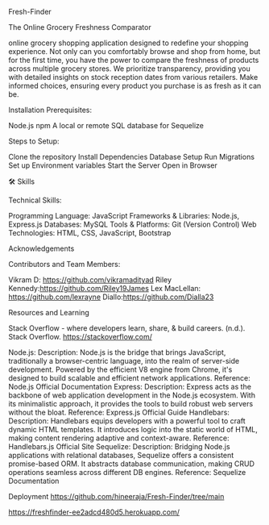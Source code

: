 Fresh-Finder

The Online Grocery Freshness Comparator

online grocery shopping application designed to redefine your shopping experience. Not only can you comfortably browse and shop from home, but for the first time, you have the power to compare the freshness of products across multiple grocery stores. We prioritize transparency, providing you with detailed insights on stock reception dates from various retailers. Make informed choices, ensuring every product you purchase is as fresh as it can be.

Installation
Prerequisites:

Node.js
npm
A local or remote SQL database for Sequelize

Steps to Setup:

Clone the repository
Install Dependencies
Database Setup
Run Migrations
Set up Environment variables
Start the Server
Open in Browser

🛠 Skills

Technical Skills: 

Programming Language: JavaScript
Frameworks & Libraries: Node.js, Express.js
Databases: MySQL
Tools & Platforms: Git (Version Control)
Web Technologies: HTML, CSS, JavaScript, Bootstrap

Acknowledgements

Contributors and Team Members:

Vikram D: https://github.com/vikramadityad 
Riley Kennedy:https://github.com/Riley19James 
Lex MacLellan: https://github.com/lexrayne 
Diallo:https://github.com/Dialla23

Resources and Learning

Stack Overflow - where developers learn, share, & build careers. (n.d.). Stack Overflow. https://stackoverflow.com/

Node.js:
 Description: Node.js is the bridge that brings JavaScript, traditionally a browser-centric language, into the realm of server-side development. Powered by the efficient V8 engine from Chrome, it's designed to build scalable and efficient network applications. Reference: Node.js Official Documentation
Express:
 Description: Express acts as the backbone of web application development in the Node.js ecosystem. With its minimalistic approach, it provides the tools to build robust web servers without the bloat. Reference: Express.js Official Guide
Handlebars:
 Description: Handlebars equips developers with a powerful tool to craft dynamic HTML templates. It introduces logic into the static world of HTML, making content rendering adaptive and context-aware. Reference: Handlebars.js Official Site
Sequelize: 
Description: Bridging Node.js applications with relational databases, Sequelize offers a consistent promise-based ORM. It abstracts database communication, making CRUD operations seamless across different DB engines. Reference: Sequelize Documentation

Deployment
https://github.com/hineeraja/Fresh-Finder/tree/main

https://freshfinder-ee2adcd480d5.herokuapp.com/


